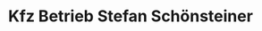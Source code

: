 ---
title: "Kfz Betrieb Stefan Schönsteiner"
url: /bernhardswald/kfz-betrieb-stefan-schoensteiner/
shop: Autowerkstatt
---